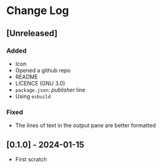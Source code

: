 # Change Log

<!--
## [version.subversion.fix] - yyyy-month-day

### Added

- An add

### Fixed
### Changed
### Removed
-->

## [Unreleased]

### Added

- Icon
- Opened a github repo
- README
- LICENCE (GNU 3.0)
- `package.json`: _publisher_ line
- Using `esbuild`

### Fixed

- The lines of text in the output pane are better formatted

## [0.1.0] - 2024-01-15

- First scratch
